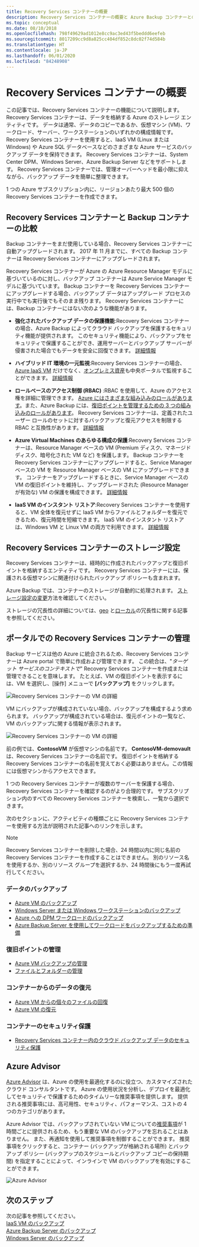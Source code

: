 ```yaml
---
title: Recovery Services コンテナーの概要
description: Recovery Services コンテナーの概要と Azure Backup コンテナーとの比較。
ms.topic: conceptual
ms.date: 08/10/2018
ms.openlocfilehash: 798f49629ad1012e8cc9ac3ed43f5beddd6eefeb
ms.sourcegitcommit: 8017209cc9d8a825cc404df852c8dc02f74d584b
ms.translationtype: HT
ms.contentlocale: ja-JP
ms.lasthandoff: 06/01/2020
ms.locfileid: "84248908"
---
```

# <a name="recovery-services-vaults-overview"></a>Recovery Services コンテナーの概要

この記事では、Recovery Services コンテナーの機能について説明します。 Recovery Services コンテナーは、データを格納する Azure のストレージ エンティティです。 データは通常、データのコピーであるか、仮想マシン (VM)、ワークロード、サーバー、ワークステーションのいずれかの構成情報です。 Recovery Services コンテナーを使用すると、IaaS VM (Linux または Windows) や Azure SQL データベースなどのさまざまな Azure サービスのバックアップ データを保持できます。 Recovery Services コンテナーは、System Center DPM、Windows Server、Azure Backup Server などをサポートします。 Recovery Services コンテナーでは、管理オーバーヘッドを最小限に抑えながら、バックアップ データを簡単に整理できます。

1 つの Azure サブスクリプション内に、リージョンあたり最大 500 個の Recovery Services コンテナーを作成できます。

## <a name="comparing-recovery-services-vaults-and-backup-vaults"></a>Recovery Services コンテナーと Backup コンテナーの比較

Backup コンテナーをまだ使用している場合、Recovery Services コンテナーに自動アップグレードされます。 2017 年 11 月までに、すべての Backup コンテナーは Recovery Services コンテナーにアップグレードされます。

Recovery Services コンテナーが Azure の Azure Resource Manager モデルに基づいているのに対し、バックアップ コンテナーは Azure Service Manager モデルに基づいています。 Backup コンテナーを Recovery Services コンテナーにアップグレードする場合、バックアップ データはアップグレード プロセスの実行中でも実行後でもそのまま残ります。 Recovery Services コンテナーには、Backup コンテナーにはない次のような機能があります。

- **強化されたバックアップ データの保護機能**:Recovery Services コンテナーの場合、Azure Backup によってクラウド バックアップを保護するセキュリティ機能が提供されます。 このセキュリティ機能により、バックアップをセキュリティで保護することができ、運用サーバーとバックアップ サーバーが侵害された場合でもデータを安全に回復できます。 [詳細情報](backup-azure-security-feature.md)

- **ハイブリッド IT 環境の一元監視**:Recovery Services コンテナーの場合、[Azure IaaS VM](backup-azure-manage-vms.md) だけでなく、[オンプレミス資産](backup-azure-manage-windows-server.md#manage-backup-items)も中央ポータルで監視することができます。 [詳細情報](https://azure.microsoft.com/blog/alerting-and-monitoring-for-azure-backup)

- **ロールベースのアクセス制御 (RBAC)** :RBAC を使用して、Azure のアクセス権を詳細に管理できます。 [Azure にはさまざまな組み込みのロールがあります](../role-based-access-control/built-in-roles.md)。また、Azure Backup には、[復旧ポイントを管理するための 3 つの組み込みのロールがあります](backup-rbac-rs-vault.md)。 Recovery Services コンテナーは、定義されたユーザー ロールのセットに対するバックアップと復元アクセスを制限する RBAC と互換性があります。 [詳細情報](backup-rbac-rs-vault.md)

- **Azure Virtual Machines のあらゆる構成の保護**:Recovery Services コンテナーは、Resource Manager ベースの VM (Premium ディスク、マネージド ディスク、暗号化された VM など) を保護します。 Backup コンテナーを Recovery Services コンテナーにアップグレードすると、Service Manager ベースの VM を Resource Manager ベースの VM にアップグレードできます。 コンテナーをアップグレードするときに、Service Manager ベースの VM の復旧ポイントを維持し、アップグレードされた (Resource Manager が有効な) VM の保護を構成できます。 [詳細情報](https://azure.microsoft.com/blog/azure-backup-recovery-services-vault-ga)

- **IaaS VM のインスタント リストア**:Recovery Services コンテナーを使用すると、VM 全体を復元せずに IaaS VM からファイルとフォルダーを復元できるため、復元時間を短縮できます。 IaaS VM のインスタント リストアは、Windows VM と Linux VM の両方で利用できます。 [詳細情報](backup-instant-restore-capability.md)

## <a name="storage-settings-in-the-recovery-services-vault"></a>Recovery Services コンテナーのストレージ設定

Recovery Services コンテナーは、経時的に作成されたバックアップと復旧ポイントを格納するエンティティです。 Recovery Services コンテナーには、保護される仮想マシンに関連付けられたバックアップ ポリシーも含まれます。

Azure Backup では、コンテナーのストレージが自動的に処理されます。 [ストレージ設定の変更](https://docs.microsoft.com/azure/backup/backup-create-rs-vault#set-storage-redundancy)方法を確認してください。

ストレージの冗長性の詳細については、[geo](https://docs.microsoft.com/azure/storage/common/storage-redundancy-grs) と[ローカル](https://docs.microsoft.com/azure/storage/common/storage-redundancy-lrs)の冗長性に関する記事を参照してください。

## <a name="managing-your-recovery-services-vaults-in-the-portal"></a>ポータルでの Recovery Services コンテナーの管理

Backup サービスは他の Azure に統合されるため、Recovery Services コンテナーは Azure portal で簡単に作成および管理できます。 この統合は、"*ターゲット サービスのコンテキストで*" Recovery Services コンテナーを作成または管理できることを意味します。 たとえば、VM の復旧ポイントを表示するには、VM を選択し、[操作] メニューで **[バックアップ]** をクリックします。

![Recovery Services コンテナーの VM の詳細](./media/backup-azure-recovery-services-vault-overview/rs-vault-in-context-vm.png)

VM にバックアップが構成されていない場合、バックアップを構成するよう求められます。 バックアップが構成されている場合は、復元ポイントの一覧など、VM のバックアップに関する情報が表示されます。  

![Recovery Services コンテナーの VM の詳細](./media/backup-azure-recovery-services-vault-overview/vm-recovery-point-list.png)

前の例では、**ContosoVM** が仮想マシンの名前です。 **ContosoVM-demovault** は、Recovery Services コンテナーの名前です。 復旧ポイントを格納する Recovery Services コンテナーの名前を覚えておく必要はありません。この情報には仮想マシンからアクセスできます。  

1 つの Recovery Services コンテナーが複数のサーバーを保護する場合、Recovery Services コンテナーを確認するのがより合理的です。 サブスクリプション内のすべての Recovery Services コンテナーを検索し、一覧から選択できます。

次のセクションに、アクティビティの種類ごとに Recovery Services コンテナーを使用する方法が説明された記事へのリンクを示します。

> [!NOTE]
> Recovery Services コンテナーを削除した場合、24 時間以内に同じ名前の Recovery Services コンテナーを作成することはできません。 別のリソース名を使用するか、別のリソース グループを選択するか、24 時間後にもう一度再試行してください。

### <a name="back-up-data"></a>データのバックアップ

- [Azure VM のバックアップ](backup-azure-vms-first-look-arm.md)
- [Windows Server または Windows ワークステーションのバックアップ](backup-try-azure-backup-in-10-mins.md)
- [Azure への DPM ワークロードのバックアップ](backup-azure-dpm-introduction.md)
- [Azure Backup Server を使用してワークロードをバックアップするための準備](backup-azure-microsoft-azure-backup.md)

### <a name="manage-recovery-points"></a>復旧ポイントの管理

- [Azure VM バックアップの管理](backup-azure-manage-vms.md)
- [ファイルとフォルダーの管理](backup-azure-manage-windows-server.md)

### <a name="restore-data-from-the-vault"></a>コンテナーからのデータの復元

- [Azure VM からの個々のファイルの回復](backup-azure-restore-files-from-vm.md)
- [Azure VM の復元](backup-azure-arm-restore-vms.md)

### <a name="secure-the-vault"></a>コンテナーのセキュリティ保護

- [Recovery Services コンテナー内のクラウド バックアップ データのセキュリティ保護](backup-azure-security-feature.md)

## <a name="azure-advisor"></a>Azure Advisor

[Azure Advisor](https://docs.microsoft.com/azure/advisor/) は、Azure の使用を最適化するのに役立つ、カスタマイズされたクラウド コンサルタントです。 Azure の使用状況を分析し、デプロイを最適化してセキュリティで保護するためのタイムリーな推奨事項を提供します。 提供される推奨事項には、高可用性、セキュリティ、パフォーマンス、コストの 4 つのカテゴリがあります。

Azure Advisor では、バックアップされていない VM についての[推奨事項](https://docs.microsoft.com/azure/advisor/advisor-high-availability-recommendations#protect-your-virtual-machine-data-from-accidental-deletion)が 1 時間ごとに提供されるため、もう重要な VM のバックアップを忘れることはありません。 また、再通知を使用して推奨事項を制御することができます。  推奨事項をクリックすると、コンテナー (バックアップが格納される場所) とバックアップ ポリシー (バックアップのスケジュールとバックアップ コピーの保持期間) を指定することによって、インラインで VM のバックアップを有効にすることができます。

![Azure Advisor](./media/backup-azure-recovery-services-vault-overview/azure-advisor.png)

## <a name="next-steps"></a>次のステップ

次の記事を参照してください。</br>
[IaaS VM のバックアップ](backup-azure-arm-vms-prepare.md)</br>
[Azure Backup Server のバックアップ](backup-azure-microsoft-azure-backup.md)</br>
[Windows Server のバックアップ](backup-windows-with-mars-agent.md)
